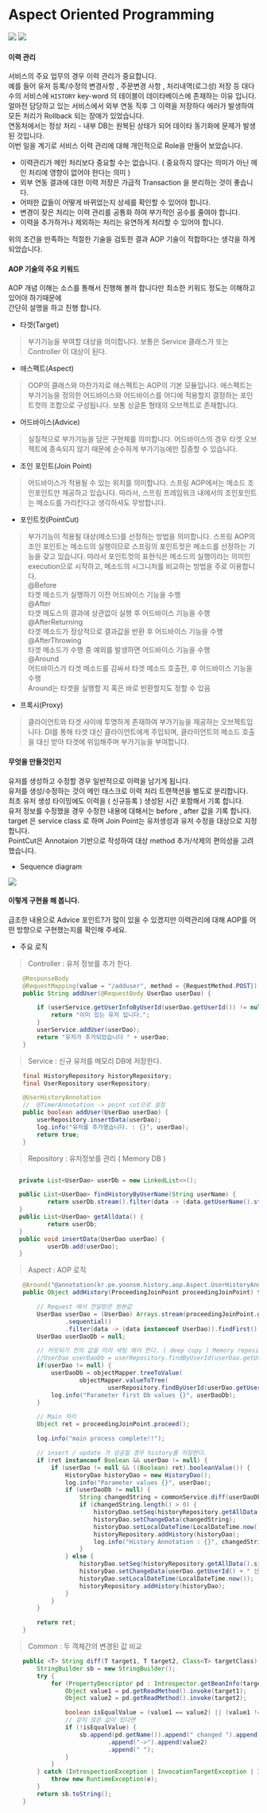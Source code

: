 # Aspect Oriented Programming
![](https://img.shields.io/badge/Java-1.8%20version-brightgreen) ![](https://img.shields.io/badge/Spring-AOP-orange)

#### 이력 관리
서비스의 주요 업무의 경우 이력 관리가 중요합니다.  
예를 들어 유저 등록/수정의 변경사항 , 주문변경 사항 , 처리내역(로그성) 저장 등 대다수의 서비스에 `HISTORY` key-word 의 테이블이 데이타베이스에 존재하는 이유 입니다.  
얼마전 담당하고 있는 서비스에서 외부 연동 직후 그 이력을 저장하다 에러가 발생하여 모든 처리가 Rollback 되는 장애가 있었습니다.    
연동처에서는 정상 처리 - 내부 DB는 원복된 상태가 되어 데이타 동기화에 문제가 발생된 것입니다.       
이번 일을 계기로 서비스 이력 관리에 대해 개인적으로 Role을 만들어 보았습니다.

- 이력관리가 메인 처리보다 중요할 수는 없습니다. ( 중요하지 않다는 의미가 아닌 메인 처리에 영향이 없어야 한다는 의미 )
- 외부 연동 결과에 대한 이력 저장은 가급적 Transaction 을 분리하는 것이 좋습니다.
- 어떠한 값들이 어떻게 바뀌었는지 상세를 확인할 수 있어야 합니다.
- 변경이 잦은 처리는 이력 관리를 공통화 하여 부가적인 공수를 줄여야 합니다.
- 이력을 추가하거나 제외하는 처리는 유연하게 처리할 수 있어야 합니다.

위의 조건을 만족하는 적절한 기술을 검토한 결과 AOP 기술이 적합하다는 생각을 하게 되었습니다.

#### AOP 기술의 주요 키워드
AOP 개념 이해는 소스를 통해서 진행해 볼까 합니다만 최소한 키워드 정도는 이해하고 있어야 하기때문에  
간단히 설명을 하고 진행 합니다.

- 타겟(Target)  
>부가기능을 부여할 대상을 의미합니다.
보통은 Service 클래스가 또는 Controller 이 대상이 된다.

- 애스펙트(Aspect)  
>OOP의 클래스와 마찬가지로 애스펙트는 AOP의 기본 모듈입니다.
애스펙트는 부가기능을 정의한 어드바이스와 어드바이스를 어디에 적용할지 결정하는 포인트컷의 조합으로 구성됩니다.
보통 싱글톤 형태의 오브젝트로 존재합니다.

- 어드바이스(Advice)  
>실질적으로 부가기능을 담은 구현체를 의미합니다.
어드바이스의 경우 타겟 오브젝트에 종속되지 않기 때문에 순수하게 부가기능에만 집중할 수 있습니다.

- 조인 포인트(Join Point)  
>어드바이스가 적용될 수 있는 위치를 의미합니다.
스프링 AOP에서는 메소드 조인포인트만 제공하고 있습니다.
따라서, 스프링 프레임워크 내에서의 조인포인트는 메소드를 가리킨다고 생각하셔도 무방합니다.

- 포인트컷(PointCut)  
>부가기능이 적용될 대상(메소드)를 선정하는 방법을 의미합니다.
스프링 AOP의 조인 포인트는 메소드의 실행이므로 스프링의 포인트컷은 메소드를 선정하는 기능을 갖고 있습니다.
따라서 포인트컷의 표현식은 메소드의 실행이라는 의미인 execution으로 시작하고, 메소드의 시그니처를 비교하는 방법을 주로 이용합니다.  
@Before  
타겟 메소드가 실행하기 이전 어드바이스 기능을 수행  
@After  
타겟 메도스의 결과에 상관없이 실행 후 어드바이스 기능을 수행  
@AfterReturning  
타겟 메소드가 정상적으로 결과값을 반환 후 어드바이스 기능을 수행  
@AfterThrowing  
타겟 메소드가 수행 중 예외를 발생하면 어드바이스 기능을 수행  
@Around  
어드바이스가 타겟 메소드를 감싸서 타겟 메소드 호출전, 후 어드바이스 기능을 수행  
Around는 타겟을 실행할 지 혹은 바로 반환할지도 정할 수 있음  

- 프록시(Proxy)  
>클라이언트와 타겟 사이에 투명하게 존재하여 부가기능을 제공하는 오브젝트입니다.
DI를 통해 타겟 대신 클라이언트에게 주입되며, 클라이언트의 메소드 호출을 대신 받아 타겟에 위임해주며 부가기능을 부여합니다.

#### 무엇을 만들것인지 
유저를 생성하고 수정할 경우 일반적으로 이력을 남기게 됩니다.  
유저를 생성/수정하는 것이 메인 태스크로 이력 처리 트랜잭션을 별도로 분리합니다.    
최초 유저 생성 타이밍에도 이력을 ( 신규등록 )  생성된 시간 포함해서 기록 합니다.  
유저 정보를 수정했을 경우 수정한 내용에 대해서는 before , after 값을 기록 합니다.  
target 은 service class 로 하며 Join Point는 유저생성과 유저 수정을 대상으로 지정합니다.    
PointCut은 Annotaion 기반으로 작성하여 대상 method 추가/삭제의 편의성을 고려 했습니다.  

- Sequence diagram

[![](https://mermaid.ink/img/pako:eNqFk0Fr2zAUx7-K0CkF10R2Yic-lKR0h-2y0u00cnEtJRHEUibLY1kI5L7LoBQ2aEp26Nihh64NdId9otj7DpMcu3WcwA4G673fk_7_p6cpDDgm0IMReR8TFpAT6g-EH_YYAH4sOYvDcyKyVSC5AOvVPPlxm15_0aGxLyQN6NhnEgScScFHow1czkREfKABqYa7r0-roVihZ2TMI6qOmlSzQxrp8DbwpAccHh2VRAAPpFfLdDlPLn4l3xcaLSU1m8vS4Ofl-vEq58FzgSCBBGJw7tcs5BhWo25YtmUA0z3QWaW_so-W38UY1DpdwWOGt7Btb4o-0w2PpKkTL7FGK8ihLtPlHjg5LtSly8vkYQXSx5_JRSaScUmAoIOhBLyf451j0uci6zhhuGLFtg0L_c_KWPCAEEzZ4BWn7FR90sxjtQOgawp2r7etVqb3X9UV7Rezp6_ljTd21vd364c_4O-3y3Txu6x3dyT02dlxeY0UMQEGSBerZHmjmjdPr292u7ajv9Pty80g77bmLQ3VNTO1gy8pZ6CTdSeIZclh2cPWTBYjspG3Zyqf57lwkrPQgOrc0KdYPdapruxBOSQh6UFP_WLS9-OR7MEemyk0HmNfkhdYG4Je3x9FxID6Pb-ZsAB6ui0FlD_4J0q9tXechwWkltCbwo_QayHTtdpuy2k7VqveVFcGJ9Cz7JaJmnWEkIPqDkL2zICfsvq66bYbtuUgy2m6zYY7-wc8qKmt?type=png)](https://mermaid.live/edit#pako:eNqFk0Fr2zAUx7-K0CkF10R2Yic-lKR0h-2y0u00cnEtJRHEUibLY1kI5L7LoBQ2aEp26Nihh64NdId9otj7DpMcu3WcwA4G673fk_7_p6cpDDgm0IMReR8TFpAT6g-EH_YYAH4sOYvDcyKyVSC5AOvVPPlxm15_0aGxLyQN6NhnEgScScFHow1czkREfKABqYa7r0-roVihZ2TMI6qOmlSzQxrp8DbwpAccHh2VRAAPpFfLdDlPLn4l3xcaLSU1m8vS4Ofl-vEq58FzgSCBBGJw7tcs5BhWo25YtmUA0z3QWaW_so-W38UY1DpdwWOGt7Btb4o-0w2PpKkTL7FGK8ihLtPlHjg5LtSly8vkYQXSx5_JRSaScUmAoIOhBLyf451j0uci6zhhuGLFtg0L_c_KWPCAEEzZ4BWn7FR90sxjtQOgawp2r7etVqb3X9UV7Rezp6_ljTd21vd364c_4O-3y3Txu6x3dyT02dlxeY0UMQEGSBerZHmjmjdPr292u7ajv9Pty80g77bmLQ3VNTO1gy8pZ6CTdSeIZclh2cPWTBYjspG3Zyqf57lwkrPQgOrc0KdYPdapruxBOSQh6UFP_WLS9-OR7MEemyk0HmNfkhdYG4Je3x9FxID6Pb-ZsAB6ui0FlD_4J0q9tXechwWkltCbwo_QayHTtdpuy2k7VqveVFcGJ9Cz7JaJmnWEkIPqDkL2zICfsvq66bYbtuUgy2m6zYY7-wc8qKmt)

#### 이렇게 구현을 해 봅니다.
급조한 내용으로 Advice 포인트?가 많이 있을 수 있겠지만 이력관리에 대해 AOP를 어떤 방향으로 구현했는지를 확인해 주세요. 

- 주요 로직
> Controller : 유저 정보를 추가 한다.

```java
    @ResponseBody
    @RequestMapping(value = "/adduser", method = {RequestMethod.POST})
    public String addUser(@RequestBody UserDao userDao) {

        if (userService.getUserInfoByUserId(userDao.getUserId()) != null) {
            return "이미 있는 유저 입니다.";
        }
        userService.addUser(userDao);
        return "유저가 추가되었습니다 " + userDao;
    }
```
> Service : 신규 유저를 메모리 DB에 저장한다.
```java
    final HistoryRepository historyRepository;
    final UserRepository userRepository;

    @UserHistoryAnnotation
    //  @TimerAnnotation -> point cut으로 설정
    public boolean addUser(UserDao userDao) {
        userRepository.insertData(userDao);
        log.info("유저를 추가했습니다. : {}", userDao);
        return true;
    }
```
> Repository : 유저정보를 관리 ( Memory DB )
```java

   private List<UserDao> userDb = new LinkedList<>();

   public List<UserDao> findHistoryByUserName(String userName) {
           return userDb.stream().filter(data -> (data.getUserName().startsWith(userName))).collect(Collectors.toList());
   }
   public List<UserDao> getAlldata() {
           return userDb;
   }
   public void insertData(UserDao userDao) {
           userDb.add(userDao);
   }
```
> Aspect : AOP 로직
```java
    @Around("@annotation(kr.pe.yoonsm.history.aop.Aspect.UserHistoryAnnotation)")
    public Object addHistory(ProceedingJoinPoint proceedingJoinPoint) throws Throwable {

        // Request 에서 전달받은 원본값
        UserDao userDao = (UserDao) Arrays.stream(proceedingJoinPoint.getArgs())
                .sequential()
                .filter(data -> (data instanceof UserDao)).findFirst().orElse(null);
        UserDao userDaoDb = null;

        // 커밋되기 전의 값을 미리 세팅 해야 한다. ( deep copy ) Memory repository 이기 때문에...
        //UserDao userDaoDb = userRepository.findByUserId(userDao.getUserId());
        if(userDao != null) {
            userDaoDb = objectMapper.treeToValue(
                    objectMapper.valueToTree(
                            userRepository.findByUserId(userDao.getUserId())), UserDao.class);
            log.info("Parameter first Db values {}", userDaoDb);
        }

        // Main 처리
        Object ret = proceedingJoinPoint.proceed();

        log.info("main process complete!!");

        // insert / update 가 성공일 경우 history를 저장한다.
        if (ret instanceof Boolean && userDao != null) {
            if (userDao != null && ((Boolean) ret).booleanValue()) {
                HistoryDao historyDao = new HistoryDao();
                log.info("Parameter values {}", userDao);
                if (userDaoDb != null) {
                    String changedString = commonService.diff(userDaoDb, userDao, UserDao.class);
                    if (changedString.length() > 0) {
                        historyDao.setSeq(historyRepository.getAllData().size());
                        historyDao.setChangeData(changedString);
                        historyDao.setLocalDateTime(LocalDateTime.now());
                        historyRepository.addHistory(historyDao);
                        log.info("History Annotation : {}", changedString);
                    }
                } else {
                    historyDao.setSeq(historyRepository.getAllData().size());
                    historyDao.setChangeData(userDao.getUserId() + " 신규추가");
                    historyDao.setLocalDateTime(LocalDateTime.now());
                    historyRepository.addHistory(historyDao);
                }
            }
        }

        return ret;
    }

```

> Common : 두 객체간의 변경된 값 비교
```java
    public <T> String diff(T target1, T target2, Class<T> targetClass) {
        StringBuilder sb = new StringBuilder();
        try {
            for (PropertyDescriptor pd : Introspector.getBeanInfo(targetClass, Object.class).getPropertyDescriptors()) {
                Object value1 = pd.getReadMethod().invoke(target1);
                Object value2 = pd.getReadMethod().invoke(target2);

                boolean isEqualValue = (value1 == value2) || (value1 != null && value1.equals(value2));
                // 같지 않은 값이 있다면
                if (!isEqualValue) {
                    sb.append(pd.getName()).append(" changed ").append(value1)
                            .append("->").append(value2)
                            .append(" ");
                }
            }
        } catch (IntrospectionException | InvocationTargetException | IllegalAccessException e) {
            throw new RuntimeException(e);
        }
        return sb.toString();
    }
```